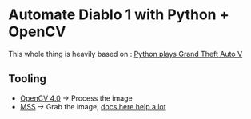 # Automate Diablo 1 with Python + OpenCV

This whole thing is heavily based on : [Python plays Grand Theft Auto V](https://www.youtube.com/watch?v=ks4MPfMq8aQ)

## Tooling

- [OpenCV 4.0](https://pypi.org/project/opencv-python/) -> Process the image
- [MSS](https://pypi.org/project/mss/) -> Grab the image, [docs here help a lot](https://python-mss.readthedocs.io/examples.html#opencv-numpy)